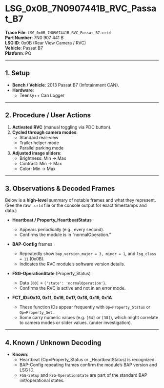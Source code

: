 # LSG_0x0B_7N0907441B_RVC_Passat_B7

**Trace File**: `LSG_0x0B_7N0907441B_RVC_Passat_B7.crtd`  
**Part Number**: 7N0 907 441 B  
**LSG ID**: 0x0B (Rear View Camera / RVC)  
**Vehicle**: Passat B7  
**Platform**: PQ

---

## 1. Setup

- **Bench / Vehicle**: 2013 Passat B7 (Infotainment CAN).
- **Hardware**:  
  - Teensy++ Can Logger  


---

## 2. Procedure / User Actions

1. **Activated RVC** (manual toggling via PDC button).
2. **Cycled through camera modes**:
   - Standard rear-view
   - Trailer helper mode
   - Parallel parking mode
3. **Adjusted image sliders**:
   - Brightness: Min → Max
   - Contrast: Min → Max
   - Color: Min → Max

---

## 3. Observations & Decoded Frames

Below is a **high-level** summary of notable frames and what they represent. (See the raw `.crtd` file or the console output for exact timestamps and data.)

- **Heartbeat / Property_HeartbeatStatus**  
  - Appears periodically (e.g., every second).  
  - Confirms the module is in “normalOperation.”

- **BAP-Config** frames  
  - Repeatedly show `bap_version_major = 3, minor = 1`, and `lsg_class = 11` (0x0B).  
  - Indicates the RVC module’s software version details.

- **FSG-OperationState** (Property_Status)  
  - Data `[00]` = `{'state': 'normalOperation'}`.  
  - Confirms the RVC is active and not in an error mode.

- **FCT_ID=0x10, 0x11, 0x16, 0x17, 0x18, 0x19, 0x1A**  
  - These function IDs appear frequently with `Op=Property_Status` or `Op=Property_Get`.  
  - Some carry numeric values (e.g. `[64]` or `[38]`), which might correlate to camera modes or slider values. (under investigation).


---

## 4. Known / Unknown Decoding

- **Known**:  
  - Heartbeat (Op=Property_Status or _HeartbeatStatus) is recognized.  
  - BAP-Config repeating frames confirm the module’s BAP version and LSG ID.  
  - `FSG-Setup` and `FSG-OperationState` are part of the standard BAP init/operational states.  

